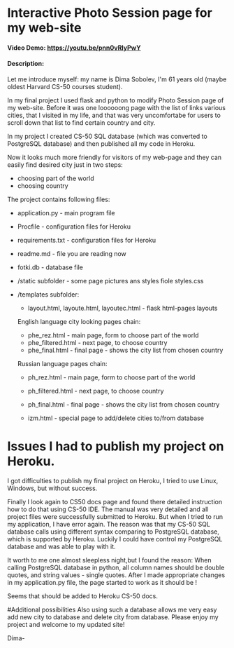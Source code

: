 # Interactive Photo Session page for my web-site
#### Video Demo:  <https://youtu.be/pnn0vRlyPwY>
#### Description:

Let me introduce myself: my name is Dima Sobolev, I'm 61 years old (maybe oldest Harvard CS-50 courses
student).

In my final project I used flask and python to modify Photo Session page of my web-site.
Before it was one loooooong page with the list of links various cities, that I visited in my life,
and that was very uncomfortabe for users to scroll down that list to find certain country and city.

In my project I created CS-50 SQL database (which was converted to PostgreSQL database) and then
published all my code in Heroku.

Now it looks much more friendly for visitors of my web-page and they can easily find desired city
just in two steps:

- choosing part of the world
- choosing country

The project contains following files:

- application.py - main program file
- Procfile - configuration files for Heroku
- requirements.txt - configuration files for Heroku
- readme.md - file you are reading now
- fotki.db - database file
- /static subfolder - some page pictures ans styles fiole styles.css
- /templates subfolder:
   - layout.html, layoute.html, layoutec.html - flask html-pages layouts

    English language city looking pages chain:
   - phe_rez.html - main page, form to choose part of the world
   - phe_filtered.html - next page, to choose country
   - phe_final.html - final page - shows the city list from chosen country

    Russian language pages chain:
   - ph_rez.html - main page, form to choose part of the world
   - ph_filtered.html - next page, to choose country
   - ph_final.html - final page - shows the city list from chosen country

   - izm.html - special page to add/delete cities to/from database
   
# Issues I had to publish my project on Heroku.

I got difficulties to publish my final project on Heroku, I tried to use Linux, Windows,
but without success.

Finally I look again to CS50 docs page and found there detailed instruction how to do that using
CS-50 IDE. The manual was very detailed and all project files were successfully submitted to Heroku.
But when I tried to run my application, I have error again. The reason was that my CS-50 SQL database 
calls using different syntax comparing to PostgreSQL database, which is supported by Heroku. 
Luckily I could have control my PostgreSQL database and was able to play with it.

It worth to me one almost sleepless night,but I found the reason:
When calling PostgreSQL database in python, all column names should be double quotes, 
and string values - single quotes. After I made appropriate changes in my application.py file,
the page started to work as it should be !

Seems that should be added to Heroku CS-50 docs.

#Additional possibilities
Also using such a database allows me very easy add new city to database and delete city from database.
Please enjoy my project and welcome to my updated site!

Dima-